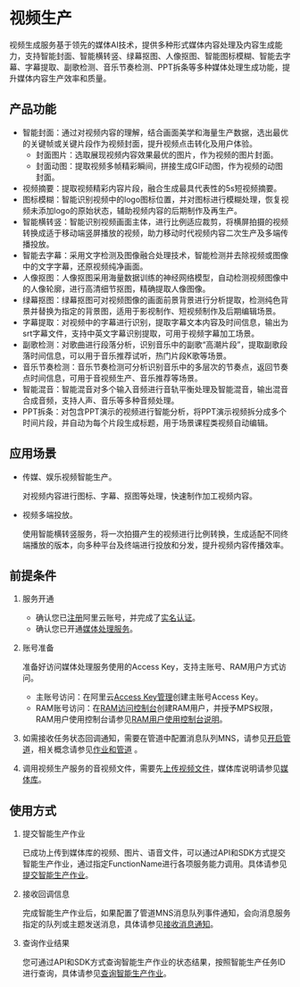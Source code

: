 # 视频生产

视频生成服务基于领先的媒体AI技术，提供多种形式媒体内容处理及内容生成能力，支持智能封面、智能横转竖、绿幕抠图、人像抠图、智能图标模糊、智能去字幕、字幕提取、副歌检测、音乐节奏检测、PPT拆条等多种媒体处理生成功能，提升媒体内容生产效率和质量。

## 产品功能

-   智能封面：通过对视频内容的理解，结合画面美学和海量生产数据，选出最优的关键帧或关键片段作为视频封面，提升视频点击转化及用户体验。
    -   封面图片：选取展现视频内容效果最优的图片，作为视频的图片封面。
    -   封面动图：提取视频多帧精彩瞬间，拼接生成GIF动图，作为视频的动图封面。
-   视频摘要：提取视频精彩内容片段，融合生成最具代表性的5s短视频摘要。
-   图标模糊：智能识别视频中的logo图标位置，并对图标进行模糊处理，恢复视频未添加logo的原始状态，辅助视频内容的后期制作及再生产。
-   智能横转竖：智能识别视频画面主体，进行比例适应裁剪，将横屏拍摄的视频转换成适于移动端竖屏播放的视频，助力移动时代视频内容二次生产及多端传播投放。
-   智能去字幕：采用文字检测及图像融合处理技术，智能检测并去除视频或图像中的文字字幕，还原视频纯净画面。
-   人像抠图：人像抠图采用海量数据训练的神经网络模型，自动检测视频图像中的人像轮廓，进行高清细节抠图，精确提取人像图像。
-   绿幕抠图：绿幕抠图可对视频图像的画面前景背景进行分析提取，检测纯色背景并替换为指定的背景图，适用于影视制作、短视频制作及后期编辑场景。
-   字幕提取：对视频中的字幕进行识别，提取字幕文本内容及时间信息，输出为srt字幕文件，支持中英文字幕识别提取，可用于视频字幕加工场景。
-   副歌检测：对歌曲进行段落分析，识别音乐中的副歌“高潮片段”，提取副歌段落时间信息，可以用于音乐推荐试听，热门片段K歌等场景。
-   音乐节奏检测：音乐节奏检测可分析识别音乐中的多层次的节奏点，返回节奏点时间信息，可用于音视频生产、音乐推荐等场景。
-   智能混音：智能混音对多个输入音频进行音轨平衡处理及智能混音，输出混音合成音频，支持人声、音乐等多种音频处理。
-   PPT拆条：对包含PPT演示的视频进行智能分析，将PPT演示视频拆分成多个时间片段，并自动为每个片段生成标题，用于场景课程类视频自动编辑。

## 应用场景

-   传媒、娱乐视频智能生产。

    对视频内容进行图标、字幕、抠图等处理，快速制作加工视频内容。

-   视频多端投放。

    使用智能横转竖服务，将一次拍摄产生的视频进行比例转换，生成适配不同终端播放的版本，向多种平台及终端进行投放和分发，提升视频内容传播效率。


## 前提条件

1.  服务开通
    -   确认您已[注册](https://account.aliyun.com/register/register.htm?oauth_callback=https%3A%2F%2Fvod.console.aliyun.com%2F&lang=zh)阿里云账号，并完成了[实名认证](https://help.aliyun.com/knowledge_list/37170.html)。
    -   确认您已开通[媒体处理服务](https://www.aliyun.com/product/mts)。
2.  账号准备

    准备好访问媒体处理服务使用的Access Key，支持主账号、RAM用户方式访问。

    -   主账号访问：在阿里云[Access Key管理](https://ak-console.aliyun.com/?spm=5176.doc57741.2.8.uLYY2M#/accesskey)创建主账号Access Key。
    -   RAM账号访问：在[RAM访问控制台](https://ram.console.aliyun.com/?spm=5176.doc57741.2.2.fQnI2T#/user/list)创建RAM用户，并授予MPS权限，RAM用户使用控制台请参见[RAM用户使用控制台说明](https://help.aliyun.com/document_detail/42841.html?spm=a2c4g.11186623.6.576.57914c80p1mBBf)。
3.  如需接收任务状态回调通知，需要在管道中配置消息队列MNS，请参见[开启管道](/cn.zh-CN/控制台指南/全局设置/管道/开启管道.md)，相关概念请参见[作业和管道](https://help.aliyun.com/document_detail/64682.html?spm=a2c4g.11186623.6.619.8c315f3e8cL0Nd) 。
4.  调用视频生产服务的音视频文件，需要先[上传视频文件](/cn.zh-CN/控制台指南/媒体管理/上传视频.md)，媒体库说明请参见[媒体库](https://help.aliyun.com/document_detail/42625.html?spm=a2c4g.11186623.6.634.2bf1380bqKd1rl)。

## 使用方式

1.  提交智能生产作业

    已成功上传到媒体库的视频、图片、语音文件，可以通过API和SDK方式提交智能生产作业，通过指定FunctionName进行各项服务能力调用。具体请参见[提交智能生产作业](/cn.zh-CN/API参考/智能生产接口/提交智能生产作业.md)。

2.  接收回调信息

    完成智能生产作业后，如果配置了管道MNS消息队列事件通知，会向消息服务指定的队列或主题发送消息，具体请参见[接收消息通知](https://help.aliyun.com/document_detail/42619.html?spm=a2c4g.11186623.6.629.1930440bQtRsOW)。

3.  查询作业结果

    您可通过API和SDK方式查询智能生产作业的状态结果，按照智能生产任务ID进行查询，具体请参见[查询智能生产作业](/cn.zh-CN/API参考/智能生产接口/查询智能生产作业.md)。


